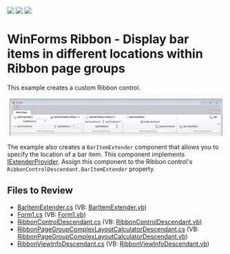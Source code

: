 <!-- default badges list -->
![](https://img.shields.io/endpoint?url=https://codecentral.devexpress.com/api/v1/VersionRange/128616279/12.1.7%2B)
[![](https://img.shields.io/badge/Open_in_DevExpress_Support_Center-FF7200?style=flat-square&logo=DevExpress&logoColor=white)](https://supportcenter.devexpress.com/ticket/details/E4315)
[![](https://img.shields.io/badge/📖_How_to_use_DevExpress_Examples-e9f6fc?style=flat-square)](https://docs.devexpress.com/GeneralInformation/403183)
<!-- default badges end -->

# WinForms Ribbon - Display bar items in different locations within Ribbon page groups

This example creates a custom Ribbon control.

![WinForms Ribbon - Change the location of bar items within a Ribbon page group](https://raw.githubusercontent.com/DevExpress-Examples/how-to-change-the-location-of-bar-items-within-a-ribbon-page-group-e4315/12.1.7+/media/39cb19f8-b1fb-4fba-8f4a-3bd267db8249.png)

The example also creates a `BarItemExtender` component that allows you to specify the location of a bar item. This component implements [IExtenderProvider](https://learn.microsoft.com/ru-ru/dotnet/api/system.componentmodel.iextenderprovider?view=net-7.0&redirectedfrom=MSDN). Assign this component to the Ribbon control's `RibbonControlDescendant.BarItemExtender` property.


## Files to Review

* [BarItemExtender.cs](./CS/CustomRibbonControl/BarItemExtender.cs) (VB: [BarItemExtender.vb](./VB/CustomRibbonControl/BarItemExtender.vb))
* [Form1.cs](./CS/CustomRibbonControl/Form1.cs) (VB: [Form1.vb](./VB/CustomRibbonControl/Form1.vb))
* [RibbonControlDescendant.cs](./CS/CustomRibbonControl/RibbonControlDescendant.cs) (VB: [RibbonControlDescendant.vb](./VB/CustomRibbonControl/RibbonControlDescendant.vb))
* [RibbonPageGroupComplexLayoutCalculatorDescendant.cs](./CS/CustomRibbonControl/RibbonPageGroupComplexLayoutCalculatorDescendant.cs) (VB: [RibbonPageGroupComplexLayoutCalculatorDescendant.vb](./VB/CustomRibbonControl/RibbonPageGroupComplexLayoutCalculatorDescendant.vb))
* [RibbonViewInfoDescendant.cs](./CS/CustomRibbonControl/RibbonViewInfoDescendant.cs) (VB: [RibbonViewInfoDescendant.vb](./VB/CustomRibbonControl/RibbonViewInfoDescendant.vb))

